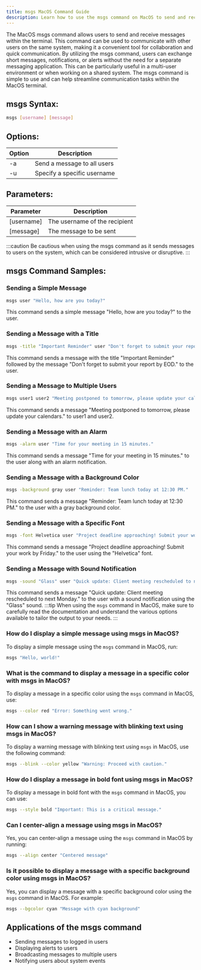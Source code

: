 ```yaml
---
title: msgs MacOS Command Guide
description: Learn how to use the msgs command on MacOS to send and receive messages between users in the terminal.
---
```


The MacOS msgs command allows users to send and receive messages within the terminal. This command can be used to communicate with other users on the same system, making it a convenient tool for collaboration and quick communication. By utilizing the msgs command, users can exchange short messages, notifications, or alerts without the need for a separate messaging application. This can be particularly useful in a multi-user environment or when working on a shared system. The msgs command is simple to use and can help streamline communication tasks within the MacOS terminal.
## msgs Syntax:
```bash
msgs [username] [message]
```
## Options:
| Option        | Description                     |
|---------------|---------------------------------|
| -a            | Send a message to all users      |
| -u            | Specify a specific username      |

## Parameters:
| Parameter     | Description                            |
|---------------|----------------------------------------|
| [username]    | The username of the recipient           |
| [message]     | The message to be sent                  |

:::caution
Be cautious when using the msgs command as it sends messages to users on the system, which can be considered intrusive or disruptive.
:::
## msgs Command Samples:
### Sending a Simple Message
```bash
msgs user "Hello, how are you today?"
```
This command sends a simple message "Hello, how are you today?" to the user.

### Sending a Message with a Title
```bash
msgs -title "Important Reminder" user "Don't forget to submit your report by EOD."
```
This command sends a message with the title "Important Reminder" followed by the message "Don't forget to submit your report by EOD." to the user.

### Sending a Message to Multiple Users
```bash
msgs user1 user2 "Meeting postponed to tomorrow, please update your calendars."
```
This command sends a message "Meeting postponed to tomorrow, please update your calendars." to user1 and user2.

### Sending a Message with an Alarm
```bash
msgs -alarm user "Time for your meeting in 15 minutes."
```
This command sends a message "Time for your meeting in 15 minutes." to the user along with an alarm notification.

### Sending a Message with a Background Color
```bash
msgs -background gray user "Reminder: Team lunch today at 12:30 PM."
```
This command sends a message "Reminder: Team lunch today at 12:30 PM." to the user with a gray background color.

### Sending a Message with a Specific Font
```bash
msgs -font Helvetica user "Project deadline approaching! Submit your work by Friday."
```
This command sends a message "Project deadline approaching! Submit your work by Friday." to the user using the "Helvetica" font.

### Sending a Message with Sound Notification
```bash
msgs -sound "Glass" user "Quick update: Client meeting rescheduled to next Monday."
```
This command sends a message "Quick update: Client meeting rescheduled to next Monday." to the user with a sound notification using the "Glass" sound.
:::tip
When using the `msgs` command in MacOS, make sure to carefully read the documentation and understand the various options available to tailor the output to your needs.
:::

### How do I display a simple message using msgs in MacOS?
To display a simple message using the `msgs` command in MacOS, run:
```bash
msgs "Hello, world!"
```

### What is the command to display a message in a specific color with msgs in MacOS?
To display a message in a specific color using the `msgs` command in MacOS, use:
```bash
msgs --color red "Error: Something went wrong."
```

### How can I show a warning message with blinking text using msgs in MacOS?
To display a warning message with blinking text using `msgs` in MacOS, use the following command:
```bash
msgs --blink --color yellow "Warning: Proceed with caution."
```

### How do I display a message in bold font using msgs in MacOS?
To display a message in bold font with the `msgs` command in MacOS, you can use:
```bash
msgs --style bold "Important: This is a critical message."
```

### Can I center-align a message using msgs in MacOS?
Yes, you can center-align a message using the `msgs` command in MacOS by running:
```bash
msgs --align center "Centered message"
```

### Is it possible to display a message with a specific background color using msgs in MacOS?
Yes, you can display a message with a specific background color using the `msgs` command in MacOS. For example:
```bash
msgs --bgcolor cyan "Message with cyan background"
```
## Applications of the msgs command

- Sending messages to logged in users
- Displaying alerts to users
- Broadcasting messages to multiple users
- Notifying users about system events